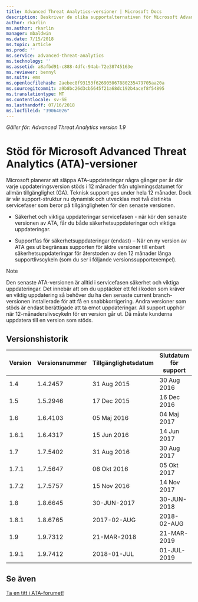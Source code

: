 ```yaml
---
title: Advanced Threat Analytics-versioner | Microsoft Docs
description: Beskriver de olika supportalternativen för Microsoft Advanced Threat Analytics (ATA)-versioner.
author: rkarlin
ms.author: rkarlin
manager: mbaldwin
ms.date: 7/15/2018
ms.topic: article
ms.prod: ''
ms.service: advanced-threat-analytics
ms.technology: ''
ms.assetid: a8afbd91-c888-4dfc-94ab-72e38745163e
ms.reviewer: bennyl
ms.suite: ems
ms.openlocfilehash: 2aebec8f93153f626905067880235479705aa20a
ms.sourcegitcommit: a9b8bc26d3cb5645f21a68dc192b4acef8f54895
ms.translationtype: MT
ms.contentlocale: sv-SE
ms.lasthandoff: 07/16/2018
ms.locfileid: "39064026"
---
```

*Gäller för: Advanced Threat Analytics version 1.9*

# <a name="support-for-microsoft-advanced-threat-analytics-ata-versions"></a>Stöd för Microsoft Advanced Threat Analytics (ATA)-versioner

Microsoft planerar att släppa ATA-uppdateringar några gånger per år där varje uppdateringsversion stöds i 12 månader från utgivningsdatumet för allmän tillgänglighet (GA). Teknisk support ges under hela 12 månader. Dock är vår support-struktur nu dynamisk och utvecklas mot två distinkta servicefaser som beror på tillgängligheten för den senaste versionen.

-   Säkerhet och viktiga uppdateringar servicefasen - när kör den senaste versionen av ATA, får du både säkerhetsuppdateringar och viktiga uppdateringar.

-   Supportfas för säkerhetsuppdateringar (endast) – När en ny version av ATA ges ut begränsas supporten för äldre versioner till enbart säkerhetsuppdateringar för återstoden av den 12 månader långa supportlivscykeln (som du ser i följande versionssupportexempel).
 
> [!Note]
> Den senaste ATA-versionen är alltid i servicefasen säkerhet och viktiga uppdateringar. Det innebär att om du upptäcker ett fel i koden som kräver en viktig uppdatering så behöver du ha den senaste current branch-versionen installerade för att få en snabbkorrigering. Andra versioner som stöds är endast berättigade att ta emot uppdateringar. All support upphör när 12-månaderslivscykeln för en version går ut. Då måste kunderna uppdatera till en version som stöds.

## <a name="version-history"></a>Versionshistorik

|Version|Versionsnummer|Tillgänglighetsdatum|Slutdatum för support|
|----|----|----|----|
|1.4|1.4.2457|31 Aug 2015|30 Aug 2016|
|1.5|1.5.2946|17 Dec 2015|16 Dec 2016|
|1.6|1.6.4103|05 Maj 2016|04 Maj 2017|
|1.6.1|1.6.4317|15 Jun 2016|14 Jun 2017|
|1.7|1.7.5402|31 Aug 2016|30 Aug 2017|
|1.7.1|1.7.5647|06 Okt 2016|05 Okt 2017|
|1.7.2|1.7.5757|15 Nov 2016|14 Nov 2017|
|1.8|1.8.6645|30-JUN-2017|30-JUN-2018|
|1.8.1|1.8.6765|2017-02-AUG|2018-02-AUG|
|1.9|1.9.7312|21-MAR-2018|21-MAR-2019|
|1.9.1|1.9.7412|2018-01-JUL|01-JUL-2019|



## <a name="see-also"></a>Se även
[Ta en titt i ATA-forumet!](https://social.technet.microsoft.com/Forums/security/home?forum=mata)
